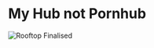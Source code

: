 # My Hub not Pornhub

![Rooftop Finalised](https://user-images.githubusercontent.com/86202881/125312863-94d53900-e32c-11eb-8834-ba2ad718e04c.jpg)

